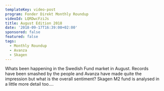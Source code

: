 ```yaml
---
templateKey: video-post
program: Fonder Direkt Monthly Roundup
videoId: LQRDwcFziJs
title: August Edition 2018
date: '2018-09-17T16:39:00+02:00'
sponsored: false
featured: false
tags:
  - Monthly Roundup
  - Avanza
  - Skagen
---
```

Whats been happening in the Swedish Fund market in August. Records have been smashed by the people and Avanza have made quite the impression but what is the overall sentiment?
Skagen M2 fund is analysed in a little more detail too....
